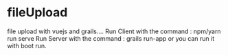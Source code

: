 # fileUpload
file upload with vuejs and grails....
Run Client with the command : npm/yarn run serve
Run Server with the command : grails run-app or you can run it with boot run.
